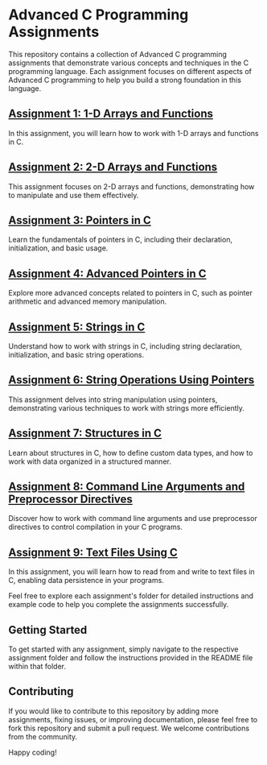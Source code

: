 # Advanced C Programming Assignments

This repository contains a collection of Advanced C programming assignments that demonstrate various concepts and techniques in the C programming language. Each assignment focuses on different aspects of Advanced C programming to help you build a strong foundation in this language.

## [Assignment 1: 1-D Arrays and Functions](Exercise%201)

In this assignment, you will learn how to work with 1-D arrays and functions in C.

## [Assignment 2: 2-D Arrays and Functions](Exercise%202)

This assignment focuses on 2-D arrays and functions, demonstrating how to manipulate and use them effectively.

## [Assignment 3: Pointers in C](Exercise%203)

Learn the fundamentals of pointers in C, including their declaration, initialization, and basic usage.

## [Assignment 4: Advanced Pointers in C](Exercise%204)

Explore more advanced concepts related to pointers in C, such as pointer arithmetic and advanced memory manipulation.

## [Assignment 5: Strings in C](Exercise%205)

Understand how to work with strings in C, including string declaration, initialization, and basic string operations.

## [Assignment 6: String Operations Using Pointers](Exercise%206)

This assignment delves into string manipulation using pointers, demonstrating various techniques to work with strings more efficiently.

## [Assignment 7: Structures in C](Exercise%207)

Learn about structures in C, how to define custom data types, and how to work with data organized in a structured manner.

## [Assignment 8: Command Line Arguments and Preprocessor Directives](Exercise%208)

Discover how to work with command line arguments and use preprocessor directives to control compilation in your C programs.

## [Assignment 9: Text Files Using C](Exercise%209)

In this assignment, you will learn how to read from and write to text files in C, enabling data persistence in your programs.

Feel free to explore each assignment's folder for detailed instructions and example code to help you complete the assignments successfully.

## Getting Started

To get started with any assignment, simply navigate to the respective assignment folder and follow the instructions provided in the README file within that folder.

## Contributing

If you would like to contribute to this repository by adding more assignments, fixing issues, or improving documentation, please feel free to fork this repository and submit a pull request. We welcome contributions from the community.

Happy coding!
